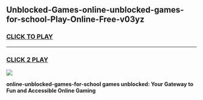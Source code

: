 
## Unblocked-Games-online-unblocked-games-for-school-Play-Online-Free-v03yz
<h3>
<a href="https://premium76.site?title=online-unblocked-games-for-school&ref=26A">CLICK TO PLAY</a></h3>
<hr>

<h3>
<a href="https://premium76.site?title=online-unblocked-games-for-school&ref=26A">CLICK 2 PLAY</a>
  
</h3>

<a href="https://premium76.site?title=online-unblocked-games-for-school&ref=26A"><img src="https://clearcache.store/games.png"></a>


**online-unblocked-games-for-school games unblocked: Your Gateway to Fun and Accessible Online Gaming**
